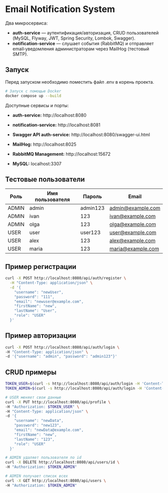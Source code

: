 # Email Notification System

Два микросервиса:
- **auth-service** — аутентификация/авторизация, CRUD пользователей (MySQL, Flyway, JWT, Spring Security, Lombok, Swagger).
- **notification-service** — слушает события (RabbitMQ) и отправляет email‑уведомления администраторам через MailHog (тестовый SMTP).

## Запуск
Перед запуском необходимо поместить файл .env в корень проекта.
```bash
# Запуск с помощью Docker
docker compose up --build
```
Доступные сервисы и порты:

- **auth-service:** http://localhost:8080

- **notification-service:** http://localhost:8081

- **Swagger API auth-service:** http://localhost:8080/swagger-ui.html

- **MailHog:** http://localhost:8025

- **RabbitMQ Management:** http://localhost:15672

- **MySQL:** localhost:3307
  
## Тестовые пользователи

| Роль  | Имя пользователя | Пароль     | Email             |
|-------|-----------------|-----------|-----------------|
| ADMIN | admin           | admin123  | admin@example.com |
| ADMIN | ivan            | 123       | ivan@example.com  |
| ADMIN | olga            | 123       | olga@example.com  |
| USER  | user            | user123   | user@example.com  |
| USER  | alex            | 123       | alex@example.com  |
| USER  | maria           | 123       | maria@example.com |

## Пример регистрации
```bash
curl -X POST http://localhost:8080/api/auth/register \
  -H "Content-Type: application/json" \
  -d '{
    "username": "newUser",
    "password": "111",
    "email": "newuser@example.com",
    "firstName": "new",
    "lastName": "User",
    "role": "USER"
  }'
```
## Пример авторизации
```bash
curl -X POST http://localhost:8080/api/auth/login \
-H "Content-Type: application/json" \
-d '{"username": "admin", "password": "admin123"}'
```

## CRUD примеры
```bash
TOKEN_USER=$(curl -s http://localhost:8080/api/auth/login -H 'Content-Type: application/json'   -d '{"username":"user","password":"user123"}' | jq -r .token)
TOKEN_ADMIN=$(curl -s http://localhost:8080/api/auth/login -H 'Content-Type: application/json'   -d '{"username":"admin","password":"admin123"}' | jq -r .token)

# USER меняет свои данные
curl -X PUT http://localhost:8080/api/profile \
-H "Authorization: $TOKEN_USER" \
-H "Content-Type: application/json" \
-d '{
    "username": "newData",
    "password": "new123",
    "email": "newData@example.com",
    "firstName": "new",
    "lastName": "123",
    "role": "USER"
  }'

# ADMIN удаляет пользователя по id
curl -X DELETE http://localhost:8080/api/users/id \
-H "Authorization: $TOKEN_ADMIN"

# ADMIN получает список всех
curl -X GET http://localhost:8080/api/users \
-H "Authorization: $TOKEN_ADMIN"
```
